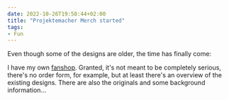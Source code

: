 ```yaml
---
date: 2022-10-26T19:58:44+02:00
title: "Projektemacher Merch started"
tags:
- Fun
---
```


Even though some of the designs are older, the time has finally come:
<!--more-->

I have my own [fanshop](https://merch.projektemacher.org/). Granted, it's not meant to be completely serious, there's no order form, for example, but at least there's an overview of the existing designs. There are also the originals and some background information...
